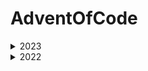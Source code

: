 # AdventOfCode

<details>
  
  <summary>2023</summary>
 
  ### Puzzle
  1.[Trebuchet](./AdventOfCode/Aoc2023/input/day01/puzzle.md#puzzle) 
  - [Solution](./AdventOfCode/Aoc2023/Day01.cs#solution)

  2.[Cube Conundrum](./AdventOfCode/Aoc2023/input/day02/puzzle.md#puzzle) 
  - [Solution](./AdventOfCode/Aoc2023/Day02.cs#solution)

  2.[Gear Ratios](./AdventOfCode/Aoc2023/input/day03/puzzle.md#puzzle) 
  - [Solution](./AdventOfCode/Aoc2023/Day03.cs#solution)
    
</details>

<details>
  <summary>2022</summary>

  ### Puzzles

  1.[Calorie Counting](./AdventOfCode/Aoc2022/input/day01/puzzle.md#puzzle)
  - [Solution](./AdventOfCode/Aoc2022/Day01.cs#solution)

  2.[Rock Paper Scissors](./AdventOfCode/Aoc2022/input/day02/puzzle.md#puzzle)
  - [Solution](./AdventOfCode/Aoc2022/Day02.cs#solution)

  3.[Rucksack Reorganization](./AdventOfCode/Aoc2022/input/day03/puzzle.md#puzzle)
  - [Solution](./AdventOfCode/Aoc2022/Day03.cs#solution)

  4.[ Camp Cleanup](./AdventOfCode/Aoc2022/input/day04/puzzle.md#puzzle)
  - [Solution](./AdventOfCode/Aoc2022/Day04.cs#solution)

  5.[Supply Stacks](./AdventOfCode/Aoc2022/input/day05/puzzle.md#puzzle)
  - [Solution](./AdventOfCode/Aoc2022/Day05.cs#solution)

  6.[Tuning Trouble](./AdventOfCode/Aoc2022/input/day06/puzzle.md#puzzle)
  - [Solution](./AdventOfCode/Aoc2022/Day06.cs#solution)
 
  7.[No Space Left On Device](./AdventOfCode/Aoc2022/input/day07/puzzle.md#puzzle)
  - [Solution](./AdventOfCode/Aoc2022/Day07.cs#solution)

  8.[Tuning Trouble](./AdventOfCode/Aoc2022/input/day08/puzzle.md#puzzle)
  - [Solution](./AdventOfCode/Aoc2022/Day08.cs#solution)

  9.[Rope Bridge](./AdventOfCode/Aoc2022/input/day09/puzzle.md#puzzle)
  - [Solution](./AdventOfCode/Aoc2022/Day09.cs#solution)

  10.[Cathode-Ray Tube](./AdventOfCode/Aoc2022/input/day10/puzzle.md#puzzle)
  - [Solution](./AdventOfCode/Aoc2022/Day10.cs#solution)

  11.[Monkey in the Middle](./AdventOfCode/Aoc2022/input/day11/puzzle.md#puzzle)
  - [Solution](./AdventOfCode/Aoc2022/Day11.cs#solution)

  12.[Hill Climbing Algorithm](./AdventOfCode/Aoc2022/input/day12/puzzle.md#puzzle)
  - [Solution](./AdventOfCode/Aoc2022/Day12.cs#solution)

  13.[Distress Signal](./AdventOfCode/Aoc2022/input/day13/puzzle.md#puzzle)
  - [Solution](./AdventOfCode/Aoc2022/Day13.cs#solution)

</details>

